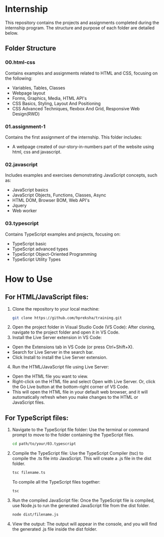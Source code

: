 
# Internship

This repository contains the projects and assignments completed during the internship program. The structure and purpose of each folder are detailed below.

## Folder Structure

### 00.html-css
Contains examples and assignments related to HTML and CSS, focusing on the following:
- Variables, Tables, Classes
- Webpage layout
- Forms, Graphics, Media, HTML API's
- CSS Basics, Styling, Layout And Positioning
- CSS Advanced Techniques, flexbox And Grid, Responsive Web Design(RWD)

### 01.assignment-1
Contains the first assignment of the internship. This folder includes:
- A webpage created of our-story-in-numbers part of the website using html, css and javascript.

### 02.javascript
Includes examples and exercises demonstrating JavaScript concepts, such as:
- JavaScript basics
- JavaScript Objects, Functions, Classes, Async
- HTML DOM, Browser BOM, Web API's
- Jquery
- Web worker

### 03.typescript
Contains TypeScript examples and projects, focusing on:
- TypeScript basic
- TypeScript advanced types
- TypeScript Object-Oriented Programming
- TypeScript Utility Types

# How to Use
## For HTML/JavaScript files:
1. Clone the repository to your local machine:
   ```bash
   git clone https://github.com/hpreksha/training.git
2. Open the project folder in Visual Studio Code (VS Code): After cloning, navigate to the project folder and open it in VS Code.
3. Install the Live Server extension in VS Code:
- Open the Extensions tab in VS Code (or press Ctrl+Shift+X).
- Search for Live Server in the search bar.
- Click Install to install the Live Server extension.
4. Run the HTML/JavaScript file using Live Server:
- Open the HTML file you want to view.
- Right-click on the HTML file and select Open with Live Server. Or, click the Go Live button at the bottom-right corner of VS Code.
- This will open the HTML file in your default web browser, and it will automatically refresh when you make changes to the HTML or JavaScript files.

## For TypeScript files:
1. Navigate to the TypeScript file folder: Use the terminal or command prompt to move to the folder containing the TypeScript files.
   ```bash
   cd path/to/your/03.typescript
2. Compile the TypeScript file: Use the TypeScript Compiler (tsc) to compile the .ts file into JavaScript. This will create a .js file in the dist folder.
   ```bash
   tsc filename.ts
   ```
   To compile all the TypeScript files together:
   ```bash
   tsc
3. Run the compiled JavaScript file: Once the TypeScript file is compiled, use Node.js to run the generated JavaScript file from the dist folder.
   ```bash
   node dist/filename.js
4. View the output: The output will appear in the console, and you will find the generated .js file inside the dist folder.
